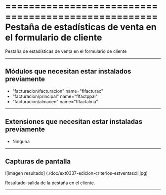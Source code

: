 ====================================================
Pestaña de estadísticas de venta en el formulario de cliente
====================================================


Pestaña de estadísticas de venta en el formulario de cliente


---------------------
Módulos que necesitan estar instalados previamente
---------------------

   * "facturacion/facturacion" name="flfacturac"
   * "facturacion/principal" name="flfactppal"
   * "facturacion/almacen" name="flfactalma"

---------------------
Extensiones que necesitan estar instaladas previamente
---------------------

   * Ninguna

---------------------
Capturas de pantalla
---------------------

![imagen resultado] (./doc/ext0337-edicion-criterios-estventascli.jpg)
   
   Resultado-salida de la pestaña en el cliente.
   
------
